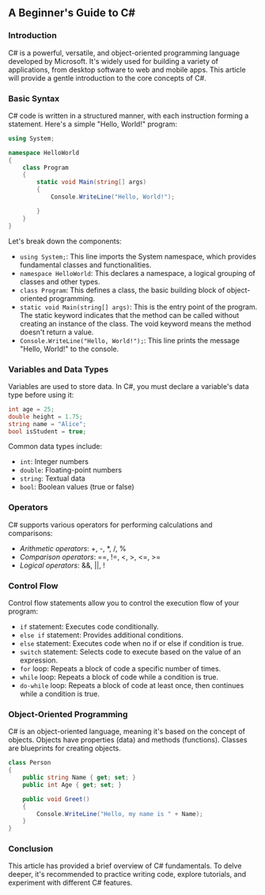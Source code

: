 ﻿## A Beginner's Guide to C#

### Introduction

C# is a powerful, versatile, and object-oriented programming language developed by Microsoft. It's widely used for building a variety of applications, from desktop software to web and mobile apps. This article will provide a gentle introduction to the core concepts of C#.

### Basic Syntax

C# code is written in a structured manner, with each instruction forming a statement. Here's a simple "Hello, World!" program:

```csharp
using System;

namespace HelloWorld
{
    class Program
    {
        static void Main(string[] args)
        {
            Console.WriteLine("Hello, World!");   

        }
    }
}
```

Let's break down the components:

- `using System;`: This line imports the System namespace, which provides fundamental classes and functionalities.
- `namespace HelloWorld`: This declares a namespace, a logical grouping of classes and other types.
- `class Program`: This defines a class, the basic building block of object-oriented programming.
- `static void Main(string[] args)`: This is the entry point of the program. The static keyword indicates that the method can be called without creating an instance of the class. The void keyword means the method doesn't return a value.
- `Console.WriteLine("Hello, World!");`: This line prints the message "Hello, World!" to the console.

### Variables and Data Types

Variables are used to store data. In C#, you must declare a variable's data type before using it:

```csharp
int age = 25;
double height = 1.75;
string name = "Alice";
bool isStudent = true;
```

Common data types include:

- `int`: Integer numbers
- `double`: Floating-point numbers
- `string`: Textual data
- `bool`: Boolean values (true or false)

### Operators

C# supports various operators for performing calculations and comparisons:

- *Arithmetic operators*: +, -, *, /, %
- *Comparison operators*: ==, !=, <, >, <=, >=
- *Logical operators*: &&, ||, !

### Control Flow

Control flow statements allow you to control the execution flow of your program:

- `if` statement: Executes code conditionally.
- `else if` statement: Provides additional conditions.
- `else` statement: Executes code when no if or else if condition is true.
- `switch` statement: Selects code to execute based on the value of an expression.
- `for` loop: Repeats a block of code a specific number of times.
- `while` loop: Repeats a block of code while a condition is true.
- `do-while` loop: Repeats a block of code at least once, then continues while a condition is true.

### Object-Oriented Programming

C# is an object-oriented language, meaning it's based on the concept of objects. Objects have properties (data) and methods (functions). Classes are blueprints for creating objects.

```csharp
class Person
{
    public string Name { get; set; }
    public int Age { get; set; }

    public void Greet()
    {
        Console.WriteLine("Hello, my name is " + Name);   
    }
}
```

### Conclusion

This article has provided a brief overview of C# fundamentals. To delve deeper, it's recommended to practice writing code, explore tutorials, and experiment with different C# features.
